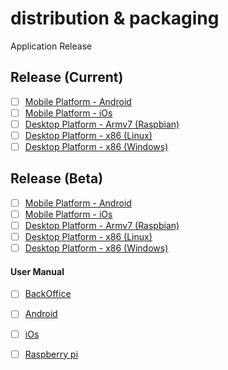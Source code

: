 # distribution & packaging

Application Release 

## Release (Current)
- [ ] [Mobile Platform - Android]()
- [ ] [Mobile Platform - iOs]()
- [ ] [Desktop Platform - Armv7 (Raspbian)]()
- [ ] [Desktop Platform - x86 (Linux)]()
- [ ] [Desktop Platform - x86 (Windows)]()

## Release (Beta)
- [ ] [Mobile Platform - Android]()
- [ ] [Mobile Platform - iOs]()
- [ ] [Desktop Platform - Armv7 (Raspbian)]()
- [ ] [Desktop Platform - x86 (Linux)]()
- [ ] [Desktop Platform - x86 (Windows)]()

#### User Manual
- [ ] [BackOffice]()
- [ ] [Android]()
- [ ] [iOs]()
- [ ] [Raspberry pi]()

